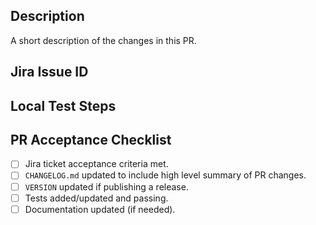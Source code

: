 ## Description

A short description of the changes in this PR.

## Jira Issue ID


## Local Test Steps


## PR Acceptance Checklist
* [ ] Jira ticket acceptance criteria met.
* [ ] `CHANGELOG.md` updated to include high level summary of PR changes.
* [ ] `VERSION` updated if publishing a release.
* [ ] Tests added/updated and passing.
* [ ] Documentation updated (if needed).
